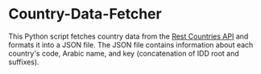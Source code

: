 # Country-Data-Fetcher
This Python script fetches country data from the [Rest Countries API](https://restcountries.com/) and formats it into a JSON file. The JSON file contains information about each country's code, Arabic name, and key (concatenation of IDD root and suffixes).
